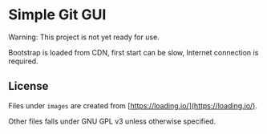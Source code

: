 # Simple Git GUI

Warning: This project is not yet ready for use. 

Bootstrap is loaded from CDN, first start can be slow, Internet connection is required. 

## License

Files under `images` are created from [https://loading.io/](https://loading.io/). 

Other files falls under GNU GPL v3 unless otherwise specified. 
